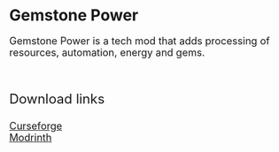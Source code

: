 <h1>Gemstone Power</h1>
<p style="font-size: 18px">Gemstone Power is a tech mod that adds processing of resources, automation, energy and gems.</p>
<br>
<p style="font-size: 24px">Download links</p>
<a style="font-size: 18px" href="https://www.curseforge.com/minecraft/mc-mods/gemstone-power">Curseforge</a><br>
<a style="font-size: 18px" href="https://modrinth.com/mod/gemstone-power">Modrinth</a>